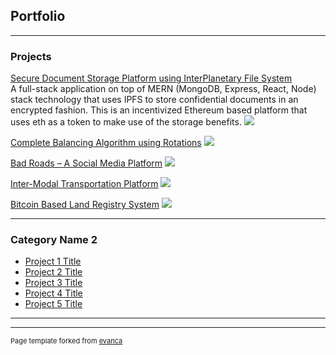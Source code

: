 ## Portfolio

---

### Projects 

[Secure Document Storage Platform using InterPlanetary File System](/sample_page)\
A full-stack application on top of MERN (MongoDB, Express, React, Node) stack technology that uses IPFS to store confidential documents in
an encrypted fashion. This is an incentivized Ethereum based platform that uses eth as a token to make use of the storage benefits.
<img src="images/dummy_thumbnail.jpg?raw=true"/>

[Complete Balancing Algorithm using Rotations](/pdf/sample_presentation.pdf)
<img src="images/dummy_thumbnail.jpg?raw=true"/>

[Bad Roads – A Social Media Platform](http://example.com/)
<img src="images/dummy_thumbnail.jpg?raw=true"/>

[Inter-Modal Transportation Platform](http://example.com/)
<img src="images/dummy_thumbnail.jpg?raw=true"/>

[Bitcoin Based Land Registry System](http://example.com/)
<img src="images/dummy_thumbnail.jpg?raw=true"/>

---

### Category Name 2

- [Project 1 Title](http://example.com/)
- [Project 2 Title](http://example.com/)
- [Project 3 Title](http://example.com/)
- [Project 4 Title](http://example.com/)
- [Project 5 Title](http://example.com/)

---




---
<p style="font-size:11px">Page template forked from <a href="https://github.com/evanca/quick-portfolio">evanca</a></p>
<!-- Remove above link if you don't want to attibute -->
